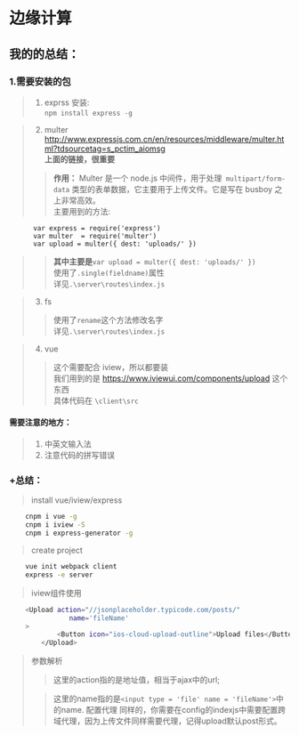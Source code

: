 # 边缘计算
## 我的的总结：
### 1.需要安装的包
> 1. exprss 安装:  
`npm install express -g`  

> 2. multer  
http://www.expressjs.com.cn/en/resources/middleware/multer.html?tdsourcetag=s_pctim_aiomsg  
**上面的链接，很重要**  
>> **作用：** Multer 是一个 node.js 中间件，用于处理` multipart/form-data` 类型的表单数据，它主要用于上传文件。它是写在 busboy 之上非常高效。  
>> 主要用到的方法:  
```
      var express = require('express')  
      var multer  = require('multer')  
      var upload = multer({ dest: 'uploads/' })  
```
>> **其中主要是**`var upload = multer({ dest: 'uploads/' })  `  
    使用了`.single(fieldname)`属性  
    详见`.\server\routes\index.js`
    
> 3. fs  
>> 使用了`rename`这个方法修改名字  
>> 详见`.\server\routes\index.js`

> 4. vue  
>> 这个需要配合 iview，所以都要装  
>> 我们用到的是  https://www.iviewui.com/components/upload  这个东西  
>> 具体代码在 `\client\src`

#### 需要注意的地方：
> 1. 中英文输入法
> 2. 注意代码的拼写错误


### +总结：
>install vue/iview/express

```bash
    cnpm i vue -g
    cnpm i iview -S
    cnpm i express-generator -g
```
>create project

```bash
    vue init webpack client
    express -e server
```
>iview组件使用

```bash
    <Upload action="//jsonplaceholder.typicode.com/posts/"
               name='fileName'
    >
            <Button icon="ios-cloud-upload-outline">Upload files</Button>
        </Upload>
```
>参数解析
>>这里的action指的是地址值，相当于ajax中的url;
>
>>这里的name指的是`<input type = 'file' name = 'fileName'>`中的name.
>配置代理
>>同样的，你需要在config的indexjs中需要配置跨域代理，因为上传文件同样需要代理，记得upload默认post形式。